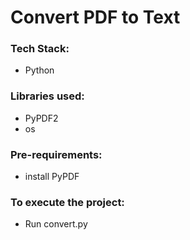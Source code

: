 # Convert PDF to Text

### Tech Stack:
+ Python

### Libraries used:
+ PyPDF2
+ os

###  Pre-requirements:
+ install PyPDF

### To execute the project:
+ Run convert.py
